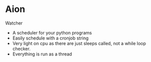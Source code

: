 # Aion
Watcher

* A scheduler for your python programs
* Easily schedule with a cronjob string
* Very light on cpu as there are just sleeps called, not a while loop checker.
* Everything is run as a thread
